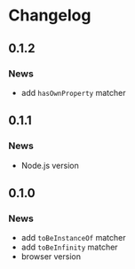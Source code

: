 # Changelog

## 0.1.2

### News

* add `hasOwnProperty` matcher

## 0.1.1

### News

* Node.js version

## 0.1.0

### News

* add `toBeInstanceOf` matcher
* add `toBeInfinity` matcher
* browser version
